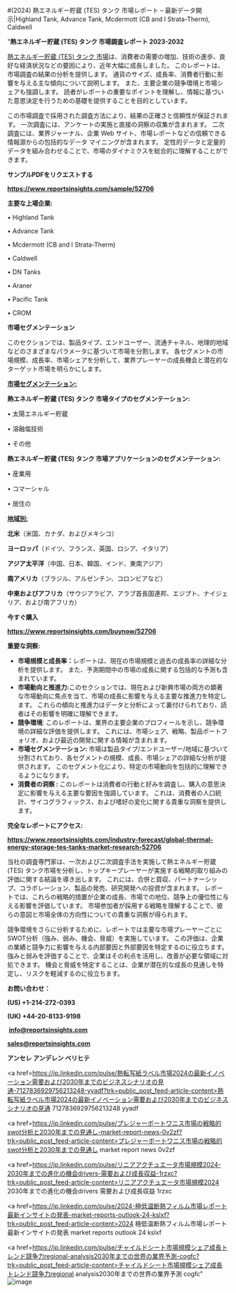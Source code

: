 #(2024) 熱エネルギー貯蔵 (TES) タンク 市場レポート – 最新データ開示|Highland Tank, Advance Tank, Mcdermott (CB and I Strata-Therm), Caldwell

"<strong>熱エネルギー貯蔵 (TES) タンク 市場調査レポート 2023-2032</strong>

<a href=https://www.reportsinsights.com/sample/52706>熱エネルギー貯蔵 (TES) タンク 市場</a>は、消費者の需要の増加、技術の進歩、良好な経済状況などの要因により、近年大幅に成長しました。 このレポートは、市場調査の結果の分析を提供します。 通貨のサイズ、成長率、消費者行動に影響を与える主な傾向について説明します。 また、主要企業の競争環境と市場シェアも強調します。 読者がレポートの重要なポイントを理解し、情報に基づいた意思決定を行うための基礎を提供することを目的としています。

この市場調査で採用された調査方法により、結果の正確さと信頼性が保証されます。 一次調査には、アンケートの実施と直接の洞察の収集が含まれます。 二次調査には、業界ジャーナル、企業 Web サイト、市場レポートなどの信頼できる情報源からの包括的なデータ マイニングが含まれます。 定性的データと定量的データを組み合わせることで、市場のダイナミクスを総合的に理解することができます。

<strong><b>サンプルPDFをリクエストする</b></strong>

<a href=https://www.reportsinsights.com/sample/52706><strong><u>https://www.reportsinsights.com/sample/52706</u></strong></a>

<strong>主要な上場企業:</strong>

• Highland Tank

• Advance Tank

• Mcdermott (CB and I Strata-Therm)

• Caldwell

• DN Tanks

• Araner

• Pacific Tank

• CROM

<strong>市場セグメンテーション</strong>

このセクションでは、製品タイプ、エンドユーザー、流通チャネル、地理的地域などのさまざまなパラメータに基づいて市場を分割します。 各セグメントの市場規模、成長率、市場シェアを分析して、業界プレーヤーの成長機会と潜在的なターゲット市場を明らかにします。

<strong><u>市場セグメンテーション</u></strong><strong><u>:</u></strong>

<strong>熱エネルギー貯蔵 (TES) タンク 市場タイプのセグメンテーション:</strong>

• 太陽エネルギー貯蔵

• 溶融塩技術

• その他

<strong>熱エネルギー貯蔵 (TES) タンク 市場アプリケーションのセグメンテーション:</strong>

• 産業用

• コマーシャル

• 居住の

<strong><u>地域別</u></strong><strong><u>:</u></strong>

<strong>北米</strong>（米国、カナダ、およびメキシコ）

<strong>ヨーロッパ</strong>（ドイツ、フランス、英国、ロシア、イタリア）

<strong>アジア太平洋</strong>（中国、日本、韓国、インド、東南アジア）

<strong>南アメリカ</strong>（ブラジル、アルゼンチン、コロンビアなど）

<strong>中東およびアフリカ</strong>（サウジアラビア、アラブ首長国連邦、エジプト、ナイジェリア、および南アフリカ）

<strong>今すぐ購入</strong>

<a href=https://www.reportsinsights.com/buynow/52706><strong><u>https://www.reportsinsights.com/buynow/52706</u></strong></a>

<strong>重要な洞察:</strong>
<ul>
  <li><strong>市場規模と成長率：</strong>レポートは、現在の市場規模と過去の成長率の詳細な分析を提供します。 また、予測期間中の市場の成長に関する包括的な予測も含まれています。</li>
  <li><strong>市場動向と推進力:</strong>このセクションでは、現在および新興市場の両方の顕著な市場動向に焦点を当て、市場の成長に影響を与える主要な推進力を特定します。 これらの傾向と推進力はデータと分析によって裏付けられており、読者はその影響を明確に理解できます。</li>
  <li><strong>競争環境</strong>: このレポートは、業界の主要企業のプロフィールを示し、競争環境の詳細な評価を提供します。 これには、市場シェア、戦略、製品ポートフォリオ、および最近の開発に関する情報が含まれます。</li>
  <li><strong>市場セグメンテーション: </strong>市場は製品タイプ/エンドユーザー/地域に基づいて分割されており、各セグメントの規模、成長、市場シェアの詳細な分析が提供されます。 このセグメント化により、特定の市場動向を包括的に理解できるようになります。</li>
  <li><strong>消費者の洞察 : </strong>このレポートは消費者の行動と好みを調査し、購入の意思決定に影響を与える主要な要因を強調しています。 これは、消費者の人口統計、サイコグラフィックス、および嗜好の変化に関する貴重な洞察を提供します。</li>
</ul>
<strong>完全なレポートにアクセス:</strong>

<a href=https://www.reportsinsights.com/industry-forecast/global-thermal-energy-storage-tes-tanks-market-research-52706><strong><u><b>https://www.reportsinsights.com/industry-forecast/global-thermal-energy-storage-tes-tanks-market-research-52706</b></u></strong></a>

当社の調査専門家は、一次および二次調査手法を実施して熱エネルギー貯蔵 (TES) タンク市場を分析し、トップキープレーヤーが実施する戦略的取り組みの評価に関する結論を導き出します。 これには、合併と買収、パートナーシップ、コラボレーション、製品の発売、研究開発への投資が含まれます。 レポートでは、これらの戦略的措置が企業の成長、市場での地位、競争上の優位性に与える影響を評価しています。 市場参加者が採用する戦略を理解することで、彼らの意図と市場全体の方向性についての貴重な洞察が得られます。

競争環境をさらに分析するために、レポートでは主要な市場プレーヤーごとにSWOT分析（強み、弱み、機会、脅威）を実施しています。 この評価は、企業の業績と競争力に影響を与える内部要因と外部要因を特定するのに役立ちます。 強みと弱みを評価することで、企業はその利点を活用し、改善が必要な領域に対処できます。 機会と脅威を特定することは、企業が潜在的な成長の見通しを特定し、リスクを軽減するのに役立ちます。

<strong>お問い合わせ：</strong>

<strong>(US) +1-214-272-0393</strong>

<strong>(UK) +44-20-8133-9198</strong>

<strong> </strong><a href=info@reportsinsights.com><strong><u>info@reportsinsights.com</u></strong></a>

<a href=sales@reportsinsights.com><strong><u>sales@reportsinsights.com</u></strong></a>

<strong>アンセレ アンデレン ベリヒテ</strong>

<a href=https://jp.linkedin.com/pulse/熱転写紙ラベル市場2024の最新イノベーション需要および2030年までのビジネスシナリオの見通-7127836929756213248-yyadf?trk=public_post_feed-article-content>熱転写紙ラベル市場2024の最新イノベーション需要および2030年までのビジネスシナリオの見通 7127836929756213248 yyadf</a>

<a href=https://jp.linkedin.com/pulse/プレジャーボートワニス市場の戦略的swot分析と2030年までの見通し-market-report-news-0v2zf?trk=public_post_feed-article-content>プレジャーボートワニス市場の戦略的swot分析と2030年までの見通し market report news 0v2zf</a>

<a href=https://jp.linkedin.com/pulse/リニアアクチュエータ市場規模2024-2030年までの進化の機会drivers-需要および成長収益-1rzxc?trk=public_post_feed-article-content>リニアアクチュエータ市場規模2024 2030年までの進化の機会drivers 需要および成長収益 1rzxc</a>

<a href=https://jp.linkedin.com/pulse/2024-極低温断熱フィルム市場レポート最新インサイトの発表-market-reports-outlook-24-kslxf?trk=public_post_feed-article-content>2024 極低温断熱フィルム市場レポート最新インサイトの発表 market reports outlook 24 kslxf</a>

<a href=https://jp.linkedin.com/pulse/チャイルドシート市場規模シェア成長トレンド競争力regional-analysis2030年までの世界の業界予測-cogfc?trk=public_post_feed-article-content>チャイルドシート市場規模シェア成長トレンド競争力regional analysis2030年までの世界の業界予測 cogfc</a>"
![image](https://github.com/ahaan12367/RIMarket24/assets/158471582/81f6e338-e050-49fd-9e2f-ee73928667ef)

